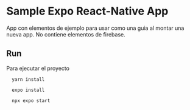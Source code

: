 
# Sample Expo React-Native App

App con elementos de ejemplo para usar como una guia al montar una nueva app.
No contiene elementos de firebase.


## Run

Para ejecutar el proyecto

```
  yarn install
```
```
  expo install
```
```
  npx expo start
```

